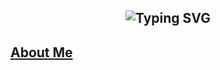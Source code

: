 <h2 align="center"><img src="https://readme-typing-svg.demolab.com?font=Fira+Code&pause=1000&random=false&width=435&lines=%22Growing%2C+Thriving+and+Elevating%22" alt="Typing SVG" >

</h2>
<a href="https://github.com/yad-nick" align="left"><h2 align="left" width="122" alt="Frame 21" >About Me</h2></a>
